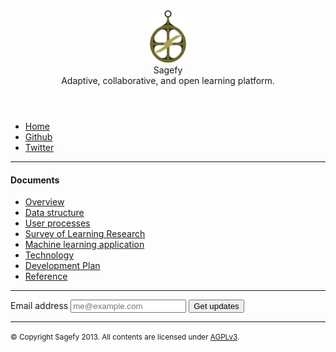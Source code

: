 <header>
    <img src="/docs/static/astrolabe.svg" alt="astrolabe" height="84" class="large" />
    <hgroup>
        <div class="title">Sagefy</div>
        <div class="description">Adaptive, collaborative, and open learning platform.</div>
    </hgroup>
</header>

- [Home](/)
- [Github](http://github.com/heiskr/sagefy)
- [Twitter](http://twitter.com/sagefyorg)

---

#### Documents

- [Overview](/docs/overview)
- [Data structure](/docs/data_structure)
- [User processes](/docs/user_processes)
- [Survey of Learning Research](/docs/survey_of_learning_research)
- [Machine learning application](/docs/machine_learning_application)
- [Technology](/docs/technology)
- [Development Plan](/docs/development_plan)
- [Reference](/docs/reference)

---

<form action="http://sagefy.us3.list-manage1.com/subscribe/post?u=3fc3d9b161e568d1a8e5f3a86&amp;id=26c1244ee8" method="post" id="mc-embedded-subscribe-form" name="mc-embedded-subscribe-form" class="validate" target="_blank" novalidate>
    <label for="email">
        Email address
    </label>
    <input type="email" name="EMAIL" id="email" placeholder="me@example.com" />
    <button type="submit">
        Get updates
    </button>
</form>

---

<small>&copy; Copyright Sagefy 2013. All contents are licensed under [AGPLv3](https://raw.github.com/heiskr/sagefy/master/license.txt).</small>

